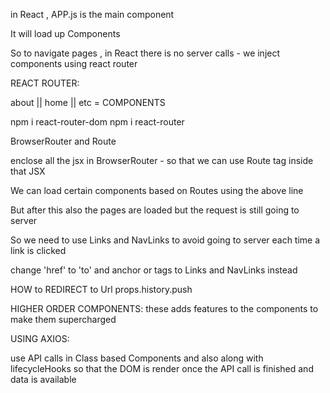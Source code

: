 in React , APP.js is the main component

It will load up Components

So to navigate pages , in React there is no server calls - we inject components using react router

REACT ROUTER:

about || home || etc = COMPONENTS

npm i react-router-dom
npm i react-router

BrowserRouter and Route

enclose all the jsx in BrowserRouter - so that we can use Route tag inside that JSX

<Route path='' component={}>



We can load certain components based on Routes using the above line

But after this also the pages are loaded but the request is still going to server

So we need to use Links and NavLinks to avoid going to server each time a link is clicked

change 'href' to 'to' and anchor or <a> tags to Links and NavLinks instead

HOW to REDIRECT to Url
props.history.push

HIGHER ORDER COMPONENTS:
these adds features to the components to make them supercharged


USING AXIOS:

use API calls in Class based Components and also along with lifecycleHooks so that the DOM is render once the API call is finished and data is available 


